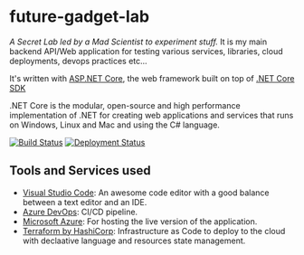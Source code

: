 # future-gadget-lab

*A Secret Lab led by a Mad Scientist to experiment stuff.* It is my main backend API/Web application for testing various services, libraries, cloud deployments, devops practices etc...

It's written with [ASP.NET Core](https://docs.microsoft.com/en-us/aspnet/core/), the web framework built on top of [.NET Core SDK](https://dotnet.microsoft.com)

.NET Core is the modular, open-source and high performance implementation of .NET for creating web applications and services that runs on Windows, Linux and Mac and using the C# language.


[![Build Status](https://dev.azure.com/fabricemk2/future-gadget-lab/_apis/build/status/FabriceMk.future-gadget-lab?branchName=master)](https://dev.azure.com/fabricemk2/future-gadget-lab/_build/latest?definitionId=1&branchName=master) [![Deployment Status](https://vsrm.dev.azure.com/fabricemk2/_apis/public/Release/badge/65e21ec1-d899-4c89-8690-484beb74a94c/1/1)](https://dev.azure.com/fabricemk2/future-gadget-lab/_release?_a=releases&view=mine&definitionId=1)

## Tools and Services used

* [Visual Studio Code](https://code.visualstudio.com/): An awesome code editor with a good balance between a text editor and an IDE.
* [Azure DevOps](https://azure.microsoft.com/en-us/services/devops/): CI/CD pipeline.
* [Microsoft Azure](https://azure.microsoft.com/en-us/): For hosting the live version of the application.
* [Terraform by HashiCorp](https://www.terraform.io/): Infrastructure as Code to deploy to the cloud with declaative language and resources state management.
